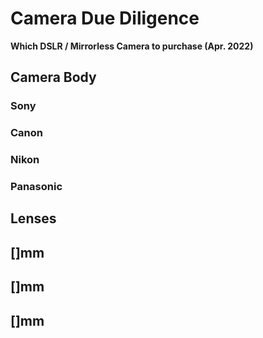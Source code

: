 # Camera Due Diligence

**Which DSLR / Mirrorless Camera to purchase (Apr. 2022)**

## Camera Body

### Sony

### Canon

### Nikon

### Panasonic

## Lenses

## []mm

## []mm

## []mm
